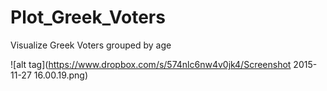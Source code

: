 # Plot_Greek_Voters
Visualize Greek Voters grouped by age


![alt tag](https://www.dropbox.com/s/574nlc6nw4v0jk4/Screenshot 2015-11-27 16.00.19.png)
